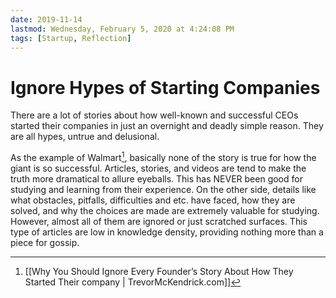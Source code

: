 ```yaml
---
date: 2019-11-14
lastmod: Wednesday, February 5, 2020 at 4:24:08 PM
tags: [Startup, Reflection]
---
```

# Ignore Hypes of Starting Companies

There are a lot of stories about how well-known and successful CEOs started their companies in just an overnight and deadly simple reason. They are all hypes, untrue and delusional.

As the example of Walmart[^18699533CF5B], basically none of the story is true for how the giant is so successful. Articles, stories, and videos are tend to make the truth more dramatical to allure eyeballs. This has NEVER been good for studying and learning from their experience. On the other side, details like what obstacles, pitfalls, difficulties and etc. have faced, how they are solved, and why the choices are made are extremely valuable for studying. However, almost all of them are ignored or just scratched surfaces. This type of articles are low in knowledge density, providing nothing more than a piece for gossip.


[^18699533CF5B]: [[Why You Should Ignore Every Founder’s Story About How They Started Their company | TrevorMcKendrick.com]]
